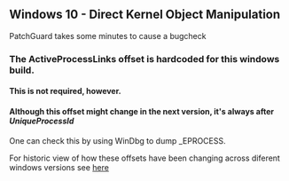 ## Windows 10 - Direct Kernel Object Manipulation


PatchGuard takes some minutes to cause a bugcheck

### The ActiveProcessLinks offset is hardcoded for this windows build.

#### This is not required, however. 
#### Although this offset might change in the next version, it's  **always** after *UniqueProcessId* 

One can check this by using WinDbg to dump _EPROCESS.


For historic view of how these offsets have been changing across diferent windows versions see [here](https://www.vergiliusproject.com)
